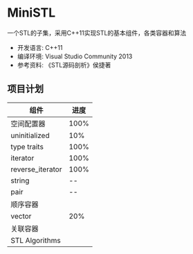# MiniSTL
  一个STL的子集，采用C++11实现STL的基本组件，各类容器和算法
* 开发语言: C++11
* 编译环境: Visual Studio Community 2013
* 参考资料: 《STL源码剖析》侯捷著

## 项目计划

|组件|进度|
|---|---|
|空间配置器|100%|
|uninitialized|10%|
|type traits|100%|
|iterator|100%|
|reverse_iterator|100%|
|string|--|
|pair|--|
|顺序容器|
|vector|20%|
|关联容器|
|STL Algorithms|
